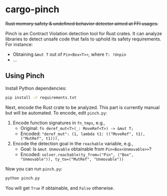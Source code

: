 # cargo-pinch

~~Rust memory safety &amp; undefined behavior detector aimed at FFI usages.~~

Pinch is an Contract Violation detection tool for Rust crates. It can analyze libraries to detect unsafe code that fails to uphold its safety requirements. For instance:

- Obtaining `&mut T` out of `Pin<Box<T>>`, where `T: !Unpin`
- ...

## Using Pinch

Install Python dependencies:

```sh
pip install -r requirements.txt
```

Next, encode the Rust crate to be analyzed. This part is currently manual but will be automated. To encode, edit `pinch.py`:

1. Encode function signatures in `fn_tmps`, e.g.,
    - Original: `fn deref_mut<T>(_: MoveRef<T>) -> &mut T;`
    - Encoded: `"deref_mut": (1, lambda t1: (("MoveRef", t1), ("MutRef", t1))),`
2. Encode the detection goal in the `reachable` variable, e.g.,
    - Goal: Is `&mut Unmovable` obtainable from `Pin<Box<Unmovable>>`?
    - Encoded: `solver.reachable(ty_from=("Pin", ("Box", "Unmovable")), ty_to=("MutRef", "Unmovable"))`

Now you can run `pinch.py`:

```sh
python pinch.py
```

You will get `True` if obtainable, and `False` otherwise.
